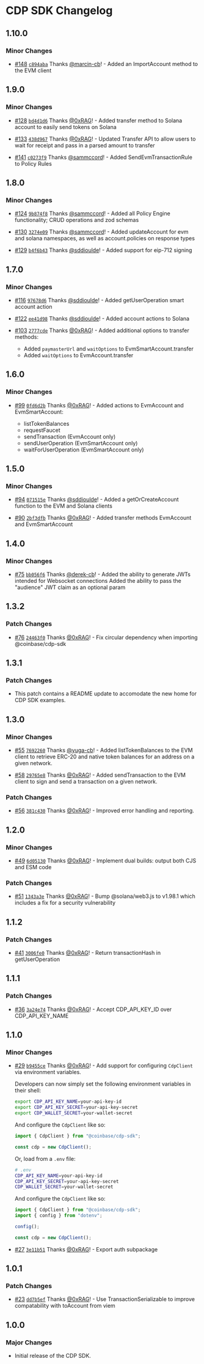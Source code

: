 # CDP SDK Changelog

## 1.10.0

### Minor Changes

- [#148](https://github.com/coinbase/cdp-sdk/pull/148) [`c894aba`](https://github.com/coinbase/cdp-sdk/commit/c894aba9facb6c64a6a7e3a5537592ae591ce7e8) Thanks [@marcin-cb](https://github.com/marcin-cb)! - Added an ImportAccount method to the EVM client

## 1.9.0

### Minor Changes

- [#128](https://github.com/coinbase/cdp-sdk/pull/128) [`bd4d1d6`](https://github.com/coinbase/cdp-sdk/commit/bd4d1d6855627e24bd4b51937e40df27a2595559) Thanks [@0xRAG](https://github.com/0xRAG)! - Added transfer method to Solana account to easily send tokens on Solana

- [#133](https://github.com/coinbase/cdp-sdk/pull/133) [`438d967`](https://github.com/coinbase/cdp-sdk/commit/438d967401c06469bfc44c581a6c0994f77c0f9e) Thanks [@0xRAG](https://github.com/0xRAG)! - Updated Transfer API to allow users to wait for receipt and pass in a parsed amount to transfer

- [#141](https://github.com/coinbase/cdp-sdk/pull/141) [`c0273f9`](https://github.com/coinbase/cdp-sdk/commit/c0273f96769f74c78cddbbf0b109dc47cc16b7ca) Thanks [@sammccord](https://github.com/sammccord)! - Added SendEvmTransactionRule to Policy Rules

## 1.8.0

### Minor Changes

- [#124](https://github.com/coinbase/cdp-sdk/pull/124) [`9b874f8`](https://github.com/coinbase/cdp-sdk/commit/9b874f85b8b21fa8f5ab2b724413cdd41a5423ea) Thanks [@sammccord](https://github.com/sammccord)! - Added all Policy Engine functionality; CRUD operations and zod schemas

- [#130](https://github.com/coinbase/cdp-sdk/pull/130) [`3274e09`](https://github.com/coinbase/cdp-sdk/commit/3274e099612209daf756e0c06857ea29f880318c) Thanks [@sammccord](https://github.com/sammccord)! - Added updateAccount for evm and solana namespaces, as well as account.policies on response types

- [#129](https://github.com/coinbase/cdp-sdk/pull/129) [`b4f6b43`](https://github.com/coinbase/cdp-sdk/commit/b4f6b43d936a9e87eed488ea236bf74851241d65) Thanks [@sddioulde](https://github.com/sddioulde)! - Added support for eip-712 signing

## 1.7.0

### Minor Changes

- [#116](https://github.com/coinbase/cdp-sdk/pull/116) [`97678d6`](https://github.com/coinbase/cdp-sdk/commit/97678d675358bb8d0b6195fd31933a32926cdd44) Thanks [@sddioulde](https://github.com/sddioulde)! - Added getUserOperation smart account action

- [#122](https://github.com/coinbase/cdp-sdk/pull/122) [`ee41d98`](https://github.com/coinbase/cdp-sdk/commit/ee41d986406e3e8666d1d1a1b1525e7ff7435a2b) Thanks [@sddioulde](https://github.com/sddioulde)! - Added account actions to Solana

- [#103](https://github.com/coinbase/cdp-sdk/pull/103) [`2777cde`](https://github.com/coinbase/cdp-sdk/commit/2777cde93e4f10579a4ca31e140720067799cf66) Thanks [@0xRAG](https://github.com/0xRAG)! - Added additional options to transfer methods:

  - Added `paymasterUrl` and `waitOptions` to EvmSmartAccount.transfer
  - Added `waitOptions` to EvmAccount.transfer

## 1.6.0

### Minor Changes

- [#99](https://github.com/coinbase/cdp-sdk/pull/99) [`0fd6d2b`](https://github.com/coinbase/cdp-sdk/commit/0fd6d2ba56b2da52c96eb19278dc782560b7680b) Thanks [@0xRAG](https://github.com/0xRAG)! - Added actions to EvmAccount and EvmSmartAccount:

  - listTokenBalances
  - requestFaucet
  - sendTransaction (EvmAccount only)
  - sendUserOperation (EvmSmartAccount only)
  - waitForUserOperation (EvmSmartAccount only)

## 1.5.0

### Minor Changes

- [#94](https://github.com/coinbase/cdp-sdk/pull/94) [`071515e`](https://github.com/coinbase/cdp-sdk/commit/071515e5c8222ba277e207e1c5507d73379ebe5e) Thanks [@sddioulde](https://github.com/sddioulde)! - Added a getOrCreateAccount function to the EVM and Solana clients

- [#90](https://github.com/coinbase/cdp-sdk/pull/90) [`2bf3dfb`](https://github.com/coinbase/cdp-sdk/commit/2bf3dfbd60a5a6b2f127454a5ce67ade5463eff9) Thanks [@0xRAG](https://github.com/0xRAG)! - Added transfer methods EvmAccount and EvmSmartAccount

## 1.4.0

### Minor Changes

- [#75](https://github.com/coinbase/cdp-sdk/pull/75) [`bb056f6`](https://github.com/coinbase/cdp-sdk/commit/bb056f60c3873a399f8721a953edeaed2a868d76) Thanks [@derek-cb](https://github.com/derek-cb)! - Added the ability to generate JWTs intended for Websocket connections Added the ability to pass the "audience" JWT claim as an optional param

## 1.3.2

### Patch Changes

- [#76](https://github.com/coinbase/cdp-sdk/pull/76) [`24463f0`](https://github.com/coinbase/cdp-sdk/commit/24463f0e5a3c4463a287cc5305bcc0d07f4f9654) Thanks [@0xRAG](https://github.com/0xRAG)! - Fix circular dependency when importing @coinbase/cdp-sdk

## 1.3.1

### Patch Changes

- This patch contains a README update to accomodate the new home for CDP SDK examples.

## 1.3.0

### Minor Changes

- [#55](https://github.com/coinbase/cdp-sdk/pull/55) [`7692260`](https://github.com/coinbase/cdp-sdk/commit/7692260e465d5887629519b75e7d27d26bd372f0) Thanks [@yuga-cb](https://github.com/yuga-cb)! - Added listTokenBalances to the EVM client to retrieve ERC-20 and native token balances for an address on a given network.

- [#58](https://github.com/coinbase/cdp-sdk/pull/58) [`29765e8`](https://github.com/coinbase/cdp-sdk/commit/29765e8146ef3b44985a5dbbe9d23023a2acffc1) Thanks [@0xRAG](https://github.com/0xRAG)! - Added sendTransaction to the EVM client to sign and send a transaction on a given network.

### Patch Changes

- [#56](https://github.com/coinbase/cdp-sdk/pull/56) [`381c430`](https://github.com/coinbase/cdp-sdk/commit/381c43039013cec7799d02df00247fa8256d16b1) Thanks [@0xRAG](https://github.com/0xRAG)! - Improved error handling and reporting.

## 1.2.0

### Minor Changes

- [#49](https://github.com/coinbase/cdp-sdk/pull/49) [`6d05130`](https://github.com/coinbase/cdp-sdk/commit/6d05130d9dc1db182bfeb2e2212979b7ab47cff4) Thanks [@0xRAG](https://github.com/0xRAG)! - Implement dual builds: output both CJS and ESM code

### Patch Changes

- [#51](https://github.com/coinbase/cdp-sdk/pull/51) [`1343a3e`](https://github.com/coinbase/cdp-sdk/commit/1343a3eb2b33df236fab883f50c8f9a5e13acd9c) Thanks [@0xRAG](https://github.com/0xRAG)! - Bump @solana/web3.js to v1.98.1 which includes a fix for a security vulnerability

## 1.1.2

### Patch Changes

- [#41](https://github.com/coinbase/cdp-sdk/pull/41) [`3006fe0`](https://github.com/coinbase/cdp-sdk/commit/3006fe03bc50a2d3b9869d08c9c0690d7bc6bd4d) Thanks [@0xRAG](https://github.com/0xRAG)! - Return transactionHash in getUserOperation

## 1.1.1

### Patch Changes

- [#36](https://github.com/coinbase/cdp-sdk/pull/36) [`3a24e74`](https://github.com/coinbase/cdp-sdk/commit/3a24e74b07551023a5fbe542759f7fbe27c15201) Thanks [@0xRAG](https://github.com/0xRAG)! - Accept CDP_API_KEY_ID over CDP_API_KEY_NAME

## 1.1.0

### Minor Changes

- [#29](https://github.com/coinbase/cdp-sdk/pull/29) [`b9455ce`](https://github.com/coinbase/cdp-sdk/commit/b9455ce88dc7f8340637bd617757af0571b7558a) Thanks [@0xRAG](https://github.com/0xRAG)! - Add support for configuring `CdpClient` via environment variables.

  Developers can now simply set the following environment variables in their shell:

  ```bash
  export CDP_API_KEY_NAME=your-api-key-id
  export CDP_API_KEY_SECRET=your-api-key-secret
  export CDP_WALLET_SECRET=your-wallet-secret
  ```

  And configure the `CdpClient` like so:

  ```typescript
  import { CdpClient } from "@coinbase/cdp-sdk";

  const cdp = new CdpClient();
  ```

  Or, load from a `.env` file:

  ```bash
  # .env
  CDP_API_KEY_NAME=your-api-key-id
  CDP_API_KEY_SECRET=your-api-key-secret
  CDP_WALLET_SECRET=your-wallet-secret
  ```

  And configure the `CdpClient` like so:

  ```typescript
  import { CdpClient } from "@coinbase/cdp-sdk";
  import { config } from "dotenv";

  config();

  const cdp = new CdpClient();
  ```

- [#27](https://github.com/coinbase/cdp-sdk/pull/27) [`3e11b51`](https://github.com/coinbase/cdp-sdk/commit/3e11b5115eb822c8b904c6d842f27460a8f28356) Thanks [@0xRAG](https://github.com/0xRAG)! - Export auth subpackage

## 1.0.1

### Patch Changes

- [#23](https://github.com/coinbase/cdp-sdk/pull/23) [`dd7b5ef`](https://github.com/coinbase/cdp-sdk/commit/dd7b5ef474987db55462a734cab484e00e0c4825) Thanks [@0xRAG](https://github.com/0xRAG)! - Use TransactionSerializable to improve compatability with toAccount from viem

## 1.0.0

### Major Changes

- Initial release of the CDP SDK.
